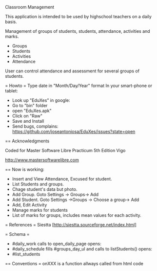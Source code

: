
Classroom Management

 This application is intended to be used by highschool teachers on a daily basis.


 Management of groups of students, students, attendance, activities and marks.

 - Groups
 - Students
 - Activities
 - Attendance

 User can control attendance and assessment for several groups of students.



= Howto =
 Type date in "Month/Day/Year" format
 In your smart-phone or tablet:
  - Look up "EduXes" in google:
  - Go to "bin" folder
  - open "EduXes.apk"
  - Click on "Raw"
  - Save and Install
  - Send bugs, complains:
  https://github.com/joseantoniosa/EduXes/issues?state=open


== Acknowledgments

Coded for  Master Software Libre Practicum 5th Edition Vigo

 http://www.mastersoftwarelibre.com

 == Now is working:
- Insert and View Attendance, Excused for student.
- List Students and groups.
- Chage student's data but photo.
- Add Group. Goto Settings -> Groups-> Add
- Add Student. Goto Settings ->Groups -> Choose a group-> Add
- Add, Edit Activity
- Manage marks for students
- List of marks for groups, includes mean values for each activity.

= References =
    Siestta [http://siestta.sourceforge.net/index.html]

= Schema =
 - #daily_work calls to open_daily_page  opens:
 - #daily_schedule fills #groups_day_ul and calls to  listStudents() opens:
 - #list_students

== Conventions =
onXXX is a function allways called from html code

